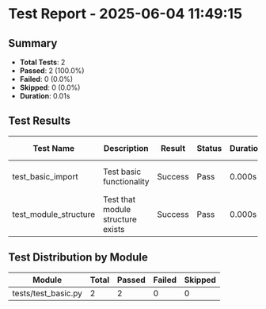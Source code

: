 # Test Report - 2025-06-04 11:49:15

## Summary
- **Total Tests**: 2
- **Passed**: 2 (100.0%)
- **Failed**: 0 (0.0%)
- **Skipped**: 0 (0.0%)
- **Duration**: 0.01s

## Test Results

| Test Name | Description | Result | Status | Duration | Timestamp | Error Message |
|-----------|-------------|--------|--------|----------|-----------|---------------|
| test_basic_import | Test basic functionality | Success | Pass | 0.000s | 2025-06-04 11:49:15 |  |
| test_module_structure | Test that module structure exists | Success | Pass | 0.000s | 2025-06-04 11:49:15 |  |

## Test Distribution by Module

| Module | Total | Passed | Failed | Skipped |
|--------|-------|--------|--------|---------|
| tests/test_basic.py | 2 | 2 | 0 | 0 |